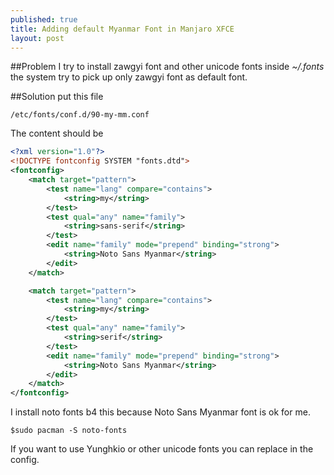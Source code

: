 ```yaml
---
published: true
title: Adding default Myanmar Font in Manjaro XFCE
layout: post
---
```

##Problem
I try to install zawgyi font and other unicode fonts inside *~/.fonts* the system try to pick up only zawgyi font as default font.

##Solution
put this file 
	
	/etc/fonts/conf.d/90-my-mm.conf

The content should be 

```xml
<?xml version="1.0"?>
<!DOCTYPE fontconfig SYSTEM "fonts.dtd">
<fontconfig>
    <match target="pattern">
        <test name="lang" compare="contains">
            <string>my</string>
        </test>
        <test qual="any" name="family">
            <string>sans-serif</string>
        </test>
        <edit name="family" mode="prepend" binding="strong">
            <string>Noto Sans Myanmar</string>
        </edit>
    </match>

    <match target="pattern">
        <test name="lang" compare="contains">
            <string>my</string>
        </test>
        <test qual="any" name="family">
            <string>serif</string>
        </test>
        <edit name="family" mode="prepend" binding="strong">
            <string>Noto Sans Myanmar</string>
        </edit>
    </match>
</fontconfig>

```

I install noto fonts  b4 this because Noto Sans Myanmar font is ok for me.
    
    $sudo pacman -S noto-fonts

If you want to use Yunghkio or other unicode fonts you can replace in the config.
